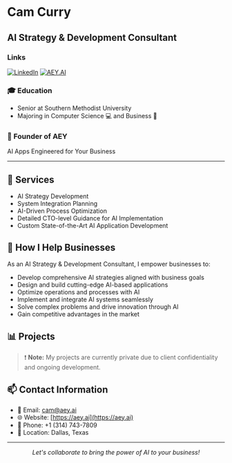 # Cam Curry
## AI Strategy & Development Consultant

### Links
[![LinkedIn](https://img.shields.io/badge/LinkedIn-blue?style=for-the-badge&logo=linkedin&logoColor=white)](https://www.linkedin.com/in/cameron-curry-b35b98260/)
[![AEY.AI](https://img.shields.io/badge/AEY.AI-000000?style=for-the-badge&logo=https://aey.ai/opengraph-image.png)](https://aey.ai)

### 🎓 Education
- Senior at Southern Methodist University
- Majoring in Computer Science 💻 and Business 💼

### 🚀 Founder of AEY
AI Apps Engineered for Your Business

---

## 🔧 Services

- AI Strategy Development
- System Integration Planning
- AI-Driven Process Optimization
- Detailed CTO-level Guidance for AI Implementation
- Custom State-of-the-Art AI Application Development

## 🚀 How I Help Businesses

As an AI Strategy & Development Consultant, I empower businesses to:

- Develop comprehensive AI strategies aligned with business goals
- Design and build cutting-edge AI-based applications
- Optimize operations and processes with AI
- Implement and integrate AI systems seamlessly
- Solve complex problems and drive innovation through AI
- Gain competitive advantages in the market

## 📊 Projects

> ❗ **Note:** My projects are currently private due to client confidentiality and ongoing development.

## 📫 Contact Information

- 📧 Email: [cam@aey.ai](mailto:cam@aey.ai)
- 🌐 Website: [https://aey.ai](https://aey.ai)
- 📱 Phone: +1 (314) 743-7809
- 📍 Location: Dallas, Texas

---

<p align="center">
  <i>Let's collaborate to bring the power of AI to your business!</i>
</p>
